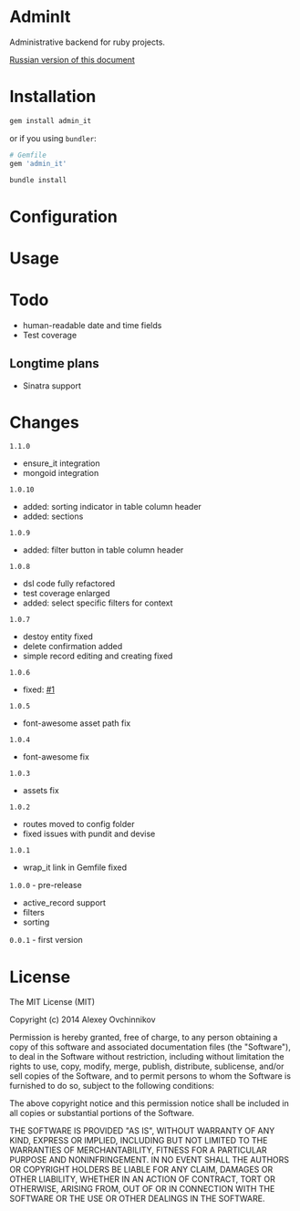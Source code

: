 # AdminIt

Administrative backend for ruby projects.

[Russian version of this document](README_RU.md)

# Installation

```sh
gem install admin_it
```

or if you using `bundler`:

```ruby
# Gemfile
gem 'admin_it'
```

```sh
bundle install
```

# Configuration

# Usage

# Todo

* human-readable date and time fields
* Test coverage

## Longtime plans

* Sinatra support

# Changes

`1.1.0`
* ensure_it integration
* mongoid integration

`1.0.10`

* added: sorting indicator in table column header
* added: sections

`1.0.9`

* added: filter button in table column header

`1.0.8`

* dsl code fully refactored
* test coverage enlarged
* added: select specific filters for context

`1.0.7`

* destoy entity fixed
* delete confirmation added
* simple record editing and creating fixed

`1.0.6`

* fixed: [#1](/../../issues/1)

`1.0.5`

* font-awesome asset path fix

`1.0.4`

* font-awesome fix

`1.0.3`

* assets fix

`1.0.2`

* routes moved to config folder
* fixed issues with pundit and devise

`1.0.1`

* wrap_it link in Gemfile fixed

`1.0.0` - pre-release

* active_record support
* filters
* sorting

`0.0.1` - first version

# License

The MIT License (MIT)

Copyright (c) 2014 Alexey Ovchinnikov

Permission is hereby granted, free of charge, to any person obtaining a copy
of this software and associated documentation files (the "Software"), to deal
in the Software without restriction, including without limitation the rights
to use, copy, modify, merge, publish, distribute, sublicense, and/or sell
copies of the Software, and to permit persons to whom the Software is
furnished to do so, subject to the following conditions:

The above copyright notice and this permission notice shall be included in
all copies or substantial portions of the Software.

THE SOFTWARE IS PROVIDED "AS IS", WITHOUT WARRANTY OF ANY KIND, EXPRESS OR
IMPLIED, INCLUDING BUT NOT LIMITED TO THE WARRANTIES OF MERCHANTABILITY,
FITNESS FOR A PARTICULAR PURPOSE AND NONINFRINGEMENT. IN NO EVENT SHALL THE
AUTHORS OR COPYRIGHT HOLDERS BE LIABLE FOR ANY CLAIM, DAMAGES OR OTHER
LIABILITY, WHETHER IN AN ACTION OF CONTRACT, TORT OR OTHERWISE, ARISING FROM,
OUT OF OR IN CONNECTION WITH THE SOFTWARE OR THE USE OR OTHER DEALINGS IN
THE SOFTWARE.
